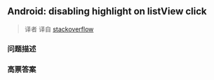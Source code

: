 ## Android: disabling highlight on listView click

> 译者 译自 [stackoverflow](http://stackoverflow.com/questions/2907335/android-disabling-highlight-on-listview-click) 

### 问题描述 

### 高票答案 

